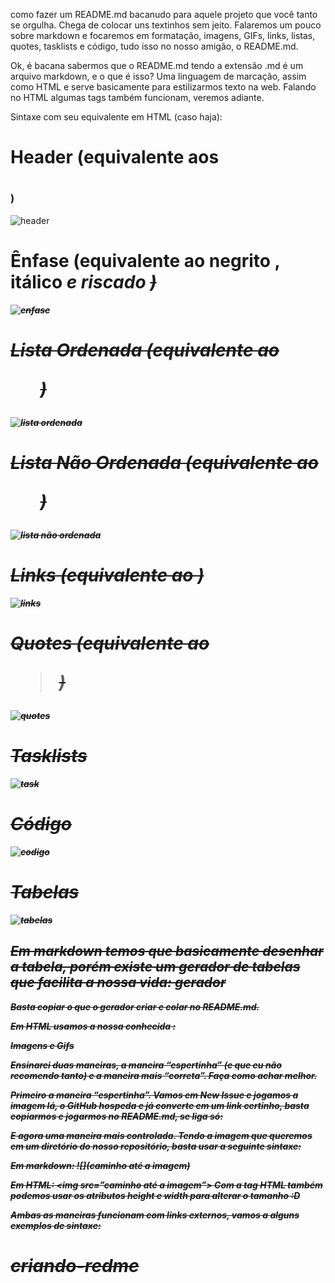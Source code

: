como fazer um README.md bacanudo para aquele projeto que você tanto se orgulha. Chega de colocar uns textinhos sem jeito.
Falaremos um pouco sobre markdown e focaremos em formatação, imagens, GIFs, links, listas, quotes, tasklists e código, tudo isso no nosso amigão, o README.md.

Ok, é bacana sabermos que o README.md tendo a extensão .md é um arquivo markdown, e o que é isso? Uma linguagem de marcação, assim como HTML e serve basicamente para estilizarmos texto na web. Falando no HTML algumas tags também funcionam, veremos adiante.

Sintaxe com seu equivalente em HTML (caso haja):

# Header (equivalente aos <h1><h2><h3>)
![header](https://user-images.githubusercontent.com/101885085/204771167-9e64cefd-a998-40e0-ba00-c035f4102ada.jpg)

# Ênfase (equivalente ao negrito <b>, itálico <i> e riscado <strike>)
![enfase](https://user-images.githubusercontent.com/101885085/204771071-ec31a10f-25a8-4271-8a2f-61effda55605.jpg)

# Lista Ordenada (equivalente ao <ol>)
![lista ordenada](https://user-images.githubusercontent.com/101885085/204771212-d10cd920-03f3-4851-995c-70509a918a18.jpg)

# Lista Não Ordenada (equivalente ao <ul>)
![lista não ordenada](https://user-images.githubusercontent.com/101885085/204771210-7f15a3b7-c259-4b5a-b7df-706610e8e77f.jpg)

# Links (equivalente ao <a>)
![links](https://user-images.githubusercontent.com/101885085/204771208-cf96d4f1-d133-4408-b5aa-263f547b195a.jpg)

# Quotes (equivalente ao <blockquote>)
![quotes](https://user-images.githubusercontent.com/101885085/204771213-2a99e06e-264e-49ed-b0bd-63764be1e1db.jpg)

# Tasklists
![task](https://user-images.githubusercontent.com/101885085/204771219-1024c011-e4ac-4b5f-b7a7-69a265dc49c9.jpg)

# Código
![codigo](https://user-images.githubusercontent.com/101885085/204770910-1c7072df-0f4d-4505-85ad-3411ab73218f.jpg)

# Tabelas
![tabelas](https://user-images.githubusercontent.com/101885085/204771215-e9860e67-a643-41c0-8b13-7c030752dd1f.jpg)
  
  
  
## Em markdown temos que basicamente desenhar a tabela, porém existe um gerador de tabelas que facilita a nossa vida: gerador
Basta copiar o que o gerador criar e colar no README.md.

Em HTML usamos a nossa conhecida <table>:


Imagens e Gifs

Ensinarei duas maneiras, a maneira “espertinha” (e que eu não recomendo tanto) e a maneira mais “correta”. Faça como achar melhor.

Primeiro a maneira “espertinha”. Vamos em New Issue e jogamos a imagem lá, o GitHub hospeda e já converte em um link certinho, basta copiarmos e jogarmos no README.md, se liga só:


E agora uma maneira mais controlada. Tendo a imagem que queremos em um diretório do nosso repositório, basta usar a seguinte sintaxe:

Em markdown: ![](caminho até a imagem)

Em HTML: <img src=”caminho até a imagem”>
Com a tag HTML também podemos usar os atributos height e width para alterar o tamanho :D

Ambas as maneiras funcionam com links externos, vamos a alguns exemplos de sintaxe:


# criando-redme
